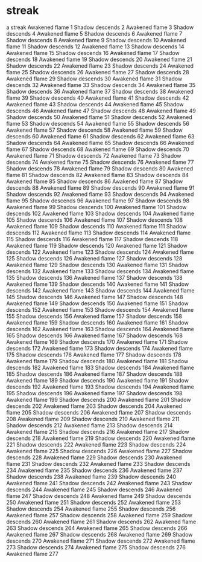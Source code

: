 # streak
a streak
Awakened flame 1
Shadow descends 2
Awakened flame 3
Shadow descends 4
Awakened flame 5
Shadow descends 6
Awakened flame 7
Shadow descends 8
Awakened flame 9
Shadow descends 10
Awakened flame 11
Shadow descends 12
Awakened flame 13
Shadow descends 14
Awakened flame 15
Shadow descends 16
Awakened flame 17
Shadow descends 18
Awakened flame 19
Shadow descends 20
Awakened flame 21
Shadow descends 22
Awakened flame 23
Shadow descends 24
Awakened flame 25
Shadow descends 26
Awakened flame 27
Shadow descends 28
Awakened flame 29
Shadow descends 30
Awakened flame 31
Shadow descends 32
Awakened flame 33
Shadow descends 34
Awakened flame 35
Shadow descends 36
Awakened flame 37
Shadow descends 38
Awakened flame 39
Shadow descends 40
Awakened flame 41
Shadow descends 42
Awakened flame 43
Shadow descends 44
Awakened flame 45
Shadow descends 46
Awakened flame 47
Shadow descends 48
Awakened flame 49
Shadow descends 50
Awakened flame 51
Shadow descends 52
Awakened flame 53
Shadow descends 54
Awakened flame 55
Shadow descends 56
Awakened flame 57
Shadow descends 58
Awakened flame 59
Shadow descends 60
Awakened flame 61
Shadow descends 62
Awakened flame 63
Shadow descends 64
Awakened flame 65
Shadow descends 66
Awakened flame 67
Shadow descends 68
Awakened flame 69
Shadow descends 70
Awakened flame 71
Shadow descends 72
Awakened flame 73
Shadow descends 74
Awakened flame 75
Shadow descends 76
Awakened flame 77
Shadow descends 78
Awakened flame 79
Shadow descends 80
Awakened flame 81
Shadow descends 82
Awakened flame 83
Shadow descends 84
Awakened flame 85
Shadow descends 86
Awakened flame 87
Shadow descends 88
Awakened flame 89
Shadow descends 90
Awakened flame 91
Shadow descends 92
Awakened flame 93
Shadow descends 94
Awakened flame 95
Shadow descends 96
Awakened flame 97
Shadow descends 98
Awakened flame 99
Shadow descends 100
Awakened flame 101
Shadow descends 102
Awakened flame 103
Shadow descends 104
Awakened flame 105
Shadow descends 106
Awakened flame 107
Shadow descends 108
Awakened flame 109
Shadow descends 110
Awakened flame 111
Shadow descends 112
Awakened flame 113
Shadow descends 114
Awakened flame 115
Shadow descends 116
Awakened flame 117
Shadow descends 118
Awakened flame 119
Shadow descends 120
Awakened flame 121
Shadow descends 122
Awakened flame 123
Shadow descends 124
Awakened flame 125
Shadow descends 126
Awakened flame 127
Shadow descends 128
Awakened flame 129
Shadow descends 130
Awakened flame 131
Shadow descends 132
Awakened flame 133
Shadow descends 134
Awakened flame 135
Shadow descends 136
Awakened flame 137
Shadow descends 138
Awakened flame 139
Shadow descends 140
Awakened flame 141
Shadow descends 142
Awakened flame 143
Shadow descends 144
Awakened flame 145
Shadow descends 146
Awakened flame 147
Shadow descends 148
Awakened flame 149
Shadow descends 150
Awakened flame 151
Shadow descends 152
Awakened flame 153
Shadow descends 154
Awakened flame 155
Shadow descends 156
Awakened flame 157
Shadow descends 158
Awakened flame 159
Shadow descends 160
Awakened flame 161
Shadow descends 162
Awakened flame 163
Shadow descends 164
Awakened flame 165
Shadow descends 166
Awakened flame 167
Shadow descends 168
Awakened flame 169
Shadow descends 170
Awakened flame 171
Shadow descends 172
Awakened flame 173
Shadow descends 174
Awakened flame 175
Shadow descends 176
Awakened flame 177
Shadow descends 178
Awakened flame 179
Shadow descends 180
Awakened flame 181
Shadow descends 182
Awakened flame 183
Shadow descends 184
Awakened flame 185
Shadow descends 186
Awakened flame 187
Shadow descends 188
Awakened flame 189
Shadow descends 190
Awakened flame 191
Shadow descends 192
Awakened flame 193
Shadow descends 194
Awakened flame 195
Shadow descends 196
Awakened flame 197
Shadow descends 198
Awakened flame 199
Shadow descends 200
Awakened flame 201
Shadow descends 202
Awakened flame 203
Shadow descends 204
Awakened flame 205
Shadow descends 206
Awakened flame 207
Shadow descends 208
Awakened flame 209
Shadow descends 210
Awakened flame 211
Shadow descends 212
Awakened flame 213
Shadow descends 214
Awakened flame 215
Shadow descends 216
Awakened flame 217
Shadow descends 218
Awakened flame 219
Shadow descends 220
Awakened flame 221
Shadow descends 222
Awakened flame 223
Shadow descends 224
Awakened flame 225
Shadow descends 226
Awakened flame 227
Shadow descends 228
Awakened flame 229
Shadow descends 230
Awakened flame 231
Shadow descends 232
Awakened flame 233
Shadow descends 234
Awakened flame 235
Shadow descends 236
Awakened flame 237
Shadow descends 238
Awakened flame 239
Shadow descends 240
Awakened flame 241
Shadow descends 242
Awakened flame 243
Shadow descends 244
Awakened flame 245
Shadow descends 246
Awakened flame 247
Shadow descends 248
Awakened flame 249
Shadow descends 250
Awakened flame 251
Shadow descends 252
Awakened flame 253
Shadow descends 254
Awakened flame 255
Shadow descends 256
Awakened flame 257
Shadow descends 258
Awakened flame 259
Shadow descends 260
Awakened flame 261
Shadow descends 262
Awakened flame 263
Shadow descends 264
Awakened flame 265
Shadow descends 266
Awakened flame 267
Shadow descends 268
Awakened flame 269
Shadow descends 270
Awakened flame 271
Shadow descends 272
Awakened flame 273
Shadow descends 274
Awakened flame 275
Shadow descends 276
Awakened flame 277
